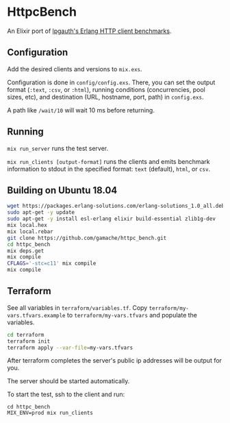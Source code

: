 # HttpcBench

An Elixir port of [lpgauth's Erlang HTTP client
benchmarks](https://github.com/lpgauth/httpc_bench).

## Configuration

Add the desired clients and versions to `mix.exs`.

Configuration is done in `config/config.exs`.  There, you can set the
output format (`:text`, `:csv`, or `:html`), running conditions
(concurrencies, pool sizes, etc), and destination (URL, hostname, port, path)
in `config.exs`.

A path like `/wait/10` will wait 10 ms before returning.

## Running

`mix run_server` runs the test server.

`mix run_clients [output-format]` runs the clients and emits benchmark
information to stdout in the specified format: `text` (default), `html`,
or `csv`.

## Building on Ubuntu 18.04

```bash
wget https://packages.erlang-solutions.com/erlang-solutions_1.0_all.deb && sudo dpkg -i erlang-solutions_1.0_all.deb
sudo apt-get -y update
sudo apt-get -y install esl-erlang elixir build-essential zlib1g-dev
mix local.hex
mix local.rebar
git clone https://github.com/gamache/httpc_bench.git
cd httpc_bench
mix deps.get
mix compile
CFLAGS='-stc=c11' mix compile
mix compile
```
## Terraform
See all variables in `terraform/variables.tf`.
Copy `terraform/my-vars.tfvars.example` to `terraform/my-vars.tfvars` and populate the variables.

```bash
cd terraform
terraform init
terraform apply --var-file=my-vars.tfvars
```

After terraform completes the server's public ip addresses will be output for you.

The server should be started automatically.

To start the test, ssh to the client and run:
```
cd httpc_bench
MIX_ENV=prod mix run_clients
```
